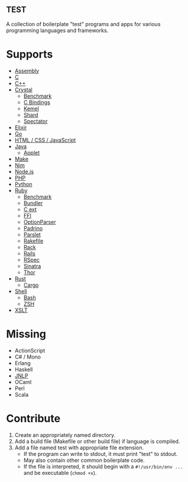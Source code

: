 TEST
----

A collection of boilerplate "test" programs and apps for various programming
languages and frameworks.

Supports
========

* [Assembly](asm)
* [C](c)
* [C++](cpp)
* [Crystal](crystal)
  * [Benchmark](crystal/benchmark)
  * [C Bindings](crystal/bindings)
  * [Kemel](crystal/kemel)
  * [Shard](crystal/shard)
  * [Spectator](crystal/spectator)
* [Elixir](elixir)
* [Go](go)
* [HTML / CSS / JavaScript](html)
* [Java](java)
  * [Applet](java/applet)
* [Make](make)
* [Nim](nim)
* [Node.js](node.js)
* [PHP](php)
* [Python](python)
* [Ruby](ruby)
  * [Benchmark](ruby/benchmark.rb)
  * [Bundler](ruby/bundler)
  * [C ext](ruby/c_ext)
  * [FFI](ruby/ffi)
  * [OptionParser](ruby/optparse.rb)
  * [Padrino](ruby/padrino)
  * [Parslet](ruby/parslet)
  * [Rakefile](ruby/Rakefile)
  * [Rack](ruby/rack)
  * [Rails](ruby/rails)
  * [RSpec](ruby/rspec)
  * [Sinatra](ruby/sinatra)
  * [Thor](ruby/thor)
* [Rust](rust)
  * [Cargo](rust/cargo)
* [Shell](shell)
  * [Bash](shell/bash)
  * [ZSH](shell/zsh)
* [XSLT](xslt)

Missing
=======

* ActionScript
* C# / Mono
* Erlang
* Haskell
* [JNLP](http://docs.oracle.com/javase/tutorial/deployment/applet/deployingApplet.html)
* OCaml
* Perl
* Scala

Contribute
==========

1. Create an appropriately named directory.
2. Add a build file (Makefile or other build file) if language is compiled.
3. Add a file named test with appropriate file extension.
   * If the program can write to stdout, it must print "test" to stdout.
   * May also contain other common boilerplate code.
   * If the file is interpreted, it should begin with a `#!/usr/bin/env ...` and
     be executable (`chmod +x`).
